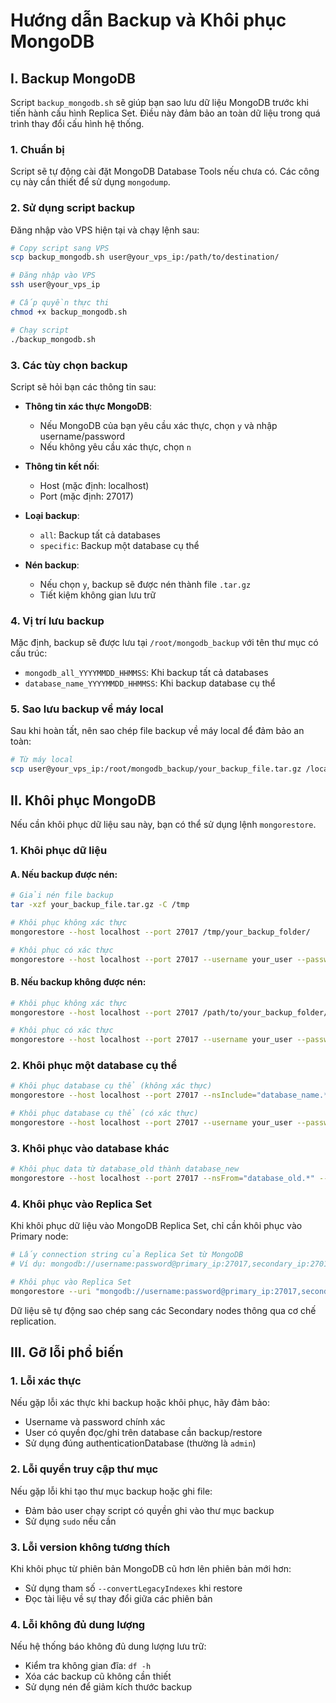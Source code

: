 # Hướng dẫn Backup và Khôi phục MongoDB

## I. Backup MongoDB

Script `backup_mongodb.sh` sẽ giúp bạn sao lưu dữ liệu MongoDB trước khi tiến hành cấu hình Replica Set. Điều này đảm bảo an toàn dữ liệu trong quá trình thay đổi cấu hình hệ thống.

### 1. Chuẩn bị

Script sẽ tự động cài đặt MongoDB Database Tools nếu chưa có. Các công cụ này cần thiết để sử dụng `mongodump`.

### 2. Sử dụng script backup

Đăng nhập vào VPS hiện tại và chạy lệnh sau:

```bash
# Copy script sang VPS
scp backup_mongodb.sh user@your_vps_ip:/path/to/destination/

# Đăng nhập vào VPS
ssh user@your_vps_ip

# Cấp quyền thực thi
chmod +x backup_mongodb.sh

# Chạy script
./backup_mongodb.sh
```

### 3. Các tùy chọn backup

Script sẽ hỏi bạn các thông tin sau:

- **Thông tin xác thực MongoDB**: 
  - Nếu MongoDB của bạn yêu cầu xác thực, chọn `y` và nhập username/password
  - Nếu không yêu cầu xác thực, chọn `n`

- **Thông tin kết nối**:
  - Host (mặc định: localhost)
  - Port (mặc định: 27017)

- **Loại backup**:
  - `all`: Backup tất cả databases
  - `specific`: Backup một database cụ thể

- **Nén backup**:
  - Nếu chọn `y`, backup sẽ được nén thành file `.tar.gz`
  - Tiết kiệm không gian lưu trữ

### 4. Vị trí lưu backup

Mặc định, backup sẽ được lưu tại `/root/mongodb_backup` với tên thư mục có cấu trúc:
- `mongodb_all_YYYYMMDD_HHMMSS`: Khi backup tất cả databases
- `database_name_YYYYMMDD_HHMMSS`: Khi backup database cụ thể

### 5. Sao lưu backup về máy local

Sau khi hoàn tất, nên sao chép file backup về máy local để đảm bảo an toàn:

```bash
# Từ máy local
scp user@your_vps_ip:/root/mongodb_backup/your_backup_file.tar.gz /local/path/
```

## II. Khôi phục MongoDB

Nếu cần khôi phục dữ liệu sau này, bạn có thể sử dụng lệnh `mongorestore`.

### 1. Khôi phục dữ liệu

#### A. Nếu backup được nén:

```bash
# Giải nén file backup
tar -xzf your_backup_file.tar.gz -C /tmp

# Khôi phục không xác thực
mongorestore --host localhost --port 27017 /tmp/your_backup_folder/

# Khôi phục có xác thực
mongorestore --host localhost --port 27017 --username your_user --password your_password --authenticationDatabase admin /tmp/your_backup_folder/
```

#### B. Nếu backup không được nén:

```bash
# Khôi phục không xác thực
mongorestore --host localhost --port 27017 /path/to/your_backup_folder/

# Khôi phục có xác thực
mongorestore --host localhost --port 27017 --username your_user --password your_password --authenticationDatabase admin /path/to/your_backup_folder/
```

### 2. Khôi phục một database cụ thể

```bash
# Khôi phục database cụ thể (không xác thực)
mongorestore --host localhost --port 27017 --nsInclude="database_name.*" /path/to/your_backup_folder/

# Khôi phục database cụ thể (có xác thực)
mongorestore --host localhost --port 27017 --username your_user --password your_password --authenticationDatabase admin --nsInclude="database_name.*" /path/to/your_backup_folder/
```

### 3. Khôi phục vào database khác

```bash
# Khôi phục data từ database_old thành database_new
mongorestore --host localhost --port 27017 --nsFrom="database_old.*" --nsTo="database_new.*" /path/to/your_backup_folder/
```

### 4. Khôi phục vào Replica Set

Khi khôi phục dữ liệu vào MongoDB Replica Set, chỉ cần khôi phục vào Primary node:

```bash
# Lấy connection string của Replica Set từ MongoDB
# Ví dụ: mongodb://username:password@primary_ip:27017,secondary_ip:27017/admin?replicaSet=rs0

# Khôi phục vào Replica Set
mongorestore --uri "mongodb://username:password@primary_ip:27017,secondary_ip:27017/admin?replicaSet=rs0" /path/to/your_backup_folder/
```

Dữ liệu sẽ tự động sao chép sang các Secondary nodes thông qua cơ chế replication.

## III. Gỡ lỗi phổ biến

### 1. Lỗi xác thực

Nếu gặp lỗi xác thực khi backup hoặc khôi phục, hãy đảm bảo:
- Username và password chính xác
- User có quyền đọc/ghi trên database cần backup/restore
- Sử dụng đúng authenticationDatabase (thường là `admin`)

### 2. Lỗi quyền truy cập thư mục

Nếu gặp lỗi khi tạo thư mục backup hoặc ghi file:
- Đảm bảo user chạy script có quyền ghi vào thư mục backup
- Sử dụng `sudo` nếu cần

### 3. Lỗi version không tương thích

Khi khôi phục từ phiên bản MongoDB cũ hơn lên phiên bản mới hơn:
- Sử dụng tham số `--convertLegacyIndexes` khi restore
- Đọc tài liệu về sự thay đổi giữa các phiên bản

### 4. Lỗi không đủ dung lượng

Nếu hệ thống báo không đủ dung lượng lưu trữ:
- Kiểm tra không gian đĩa: `df -h`
- Xóa các backup cũ không cần thiết
- Sử dụng nén để giảm kích thước backup 